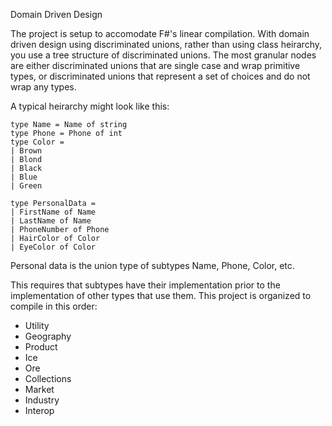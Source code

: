 ﻿Domain Driven Design

The project is setup to accomodate F#'s linear compilation. With domain driven design using discriminated unions, rather than using class heirarchy, you use a tree structure of discriminated unions. The most granular nodes are either discriminated unions that are single case and wrap primitive types, or discriminated unions that represent a set of choices and do not wrap any types.

A typical heirarchy might look like this:

    type Name = Name of string
    type Phone = Phone of int
    type Color = 
    | Brown
    | Blond
    | Black
    | Blue
    | Green
    
    type PersonalData = 
    | FirstName of Name
    | LastName of Name
    | PhoneNumber of Phone
    | HairColor of Color
    | EyeColor of Color

Personal data is the union type of subtypes Name, Phone, Color, etc. 

This requires that subtypes have their implementation prior to the implementation of other types that use them. This project is organized to compile in this order:

- Utility
- Geography
- Product
- Ice
- Ore
- Collections
- Market
- Industry
- Interop


